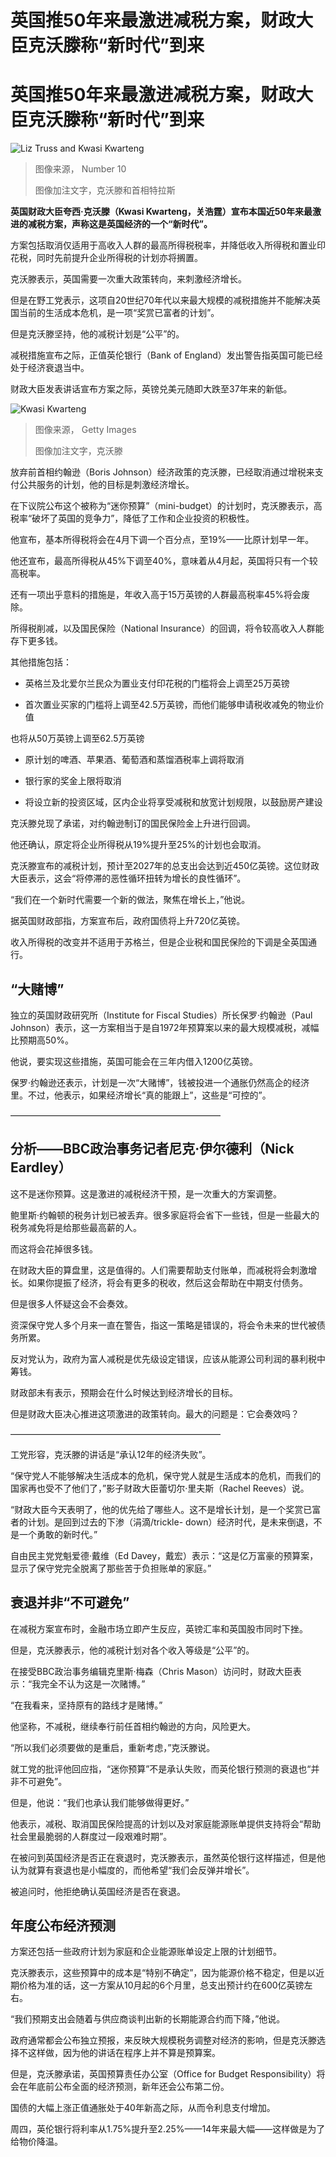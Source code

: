 # 英国推50年来最激进减税方案，财政大臣克沃滕称“新时代”到来

#  英国推50年来最激进减税方案，财政大臣克沃滕称“新时代”到来


![Liz Truss and Kwasi Kwarteng](_126822776_f7403275-c0aa-4ca6-ba5a-47d6aff053ef.jpg)

> 图像来源，  Number 10
>
> 图像加注文字，克沃滕和首相特拉斯

**英国财政大臣夸西·克沃滕（Kwasi Kwarteng，关浩霆）宣布本国近50年来最激进的减税方案，声称这是英国经济的一个“新时代”。**

方案包括取消仅适用于高收入人群的最高所得税税率，并降低收入所得税和置业印花税，同时先前提升企业所得税的计划亦将搁置。

克沃滕表示，英国需要一次重大政策转向，来刺激经济增长。

但是在野工党表示，这项自20世纪70年代以来最大规模的减税措施并不能解决英国当前的生活成本危机，是一项“奖赏已富者的计划”。

但是克沃滕坚持，他的减税计划是“公平”的。

减税措施宣布之际，正值英伦银行（Bank of England）发出警告指英国可能已经处于经济衰退当中。

财政大臣发表讲话宣布方案之际，英镑兑美元随即大跌至37年来的新低。

![Kwasi Kwarteng](_126824401_gettyimages-1243442159.jpg)

> 图像来源，  Getty Images
>
> 图像加注文字，克沃滕

放弃前首相约翰逊（Boris Johnson）经济政策的克沃滕，已经取消通过增税来支付公共服务的计划，他的目标是刺激经济增长。

在下议院公布这个被称为“迷你预算”（mini-budget）的计划时，克沃滕表示，高税率“破坏了英国的竞争力”，降低了工作和企业投资的积极性。

他宣布，基本所得税将会在4月下调一个百分点，至19%——比原计划早一年。

他还宣布，最高所得税从45%下调至40%，意味着从4月起，英国将只有一个较高税率。

还有一项出乎意料的措施是，年收入高于15万英镑的人群最高税率45%将会废除。

所得税削减，以及国民保险（National Insurance）的回调，将令较高收入人群能存下更多钱。

其他措施包括：

  * 英格兰及北爱尔兰民众为置业支付印花税的门槛将会上调至25万英镑 

  * 首次置业买家的门槛将上调至42.5万英镑，而他们能够申请税收减免的物业价值 

也将从50万英镑上调至62.5万英镑

  * 原计划的啤酒、苹果酒、葡萄酒和蒸馏酒税率上调将取消 

  * 银行家的奖金上限将取消 

  * 将设立新的投资区域，区内企业将享受减税和放宽计划规限，以鼓励房产建设 

克沃滕兑现了承诺，对约翰逊制订的国民保险金上升进行回调。

他还确认，原定将企业所得税从19%提升至25%的计划也会取消。

克沃滕宣布的减税计划，预计至2027年的总支出会达到近450亿英镑。这位财政大臣表示，这会“将停滞的恶性循环扭转为增长的良性循环”。

“我们在一个新时代需要一个新的做法，聚焦在增长上，”他说。

据英国财政部指，方案宣布后，政府国债将上升720亿英镑。

收入所得税的改变并不适用于苏格兰，但是企业税和国民保险的下调是全英国通行。

##  “大赌博”

独立的英国财政研究所（Institute for Fiscal Studies）所长保罗·约翰逊（Paul Johnson）表示，这一方案相当于是自1972年预算案以来的最大规模减税，减幅比预期高50%。

他说，要实现这些措施，英国可能会在三年内借入1200亿英镑。

保罗·约翰逊还表示，计划是一次“大赌博”，钱被投进一个通胀仍然高企的经济里。不过，他表示，如果经济增长“真的能跟上”，这些是“可控的”。

————————————————————————

##  分析——BBC政治事务记者尼克·伊尔德利（Nick Eardley）

这不是迷你预算。这是激进的减税经济干预，是一次重大的方案调整。

鲍里斯·约翰顿的税务计划已被丢弃。很多家庭将会省下一些钱，但是一些最大的税务减免将是给那些最高薪的人。

而这将会花掉很多钱。

在财政大臣的算盘里，这是值得的。人们需要帮助支付账单，而减税将会刺激增长。如果你提振了经济，将会有更多的税收，然后这会帮助在中期支付债务。

但是很多人怀疑这会不会奏效。

资深保守党人多个月来一直在警告，指这一策略是错误的，将会令未来的世代被债务所累。

反对党认为，政府为富人减税是优先级设定错误，应该从能源公司利润的暴利税中筹钱。

财政部未有表示，预期会在什么时候达到经济增长的目标。

但是财政大臣决心推进这项激进的政策转向。最大的问题是：它会奏效吗？

————————————————————————

工党形容，克沃滕的讲话是“承认12年的经济失败”。

“保守党人不能够解决生活成本的危机，保守党人就是生活成本的危机，而我们的国家再也受不了他们了，”影子财政大臣蕾切尔·里夫斯（Rachel Reeves）说。

“财政大臣今天表明了，他的优先给了哪些人。这不是增长计划，是一个奖赏已富者的计划。是回到过去的下渗（涓滴/trickle- down）经济时代，是未来倒退，不是一个勇敢的新时代。”

自由民主党党魁爱德·戴维（Ed Davey，戴宏）表示：“这是亿万富豪的预算案，显示了保守党完全脱离了那些苦于负担账单的家庭。”

##  衰退并非“不可避免”

在减税方案宣布时，金融市场立即产生反应，英镑汇率和英国股市同时下挫。

但是，克沃滕表示，他的减税计划对各个收入等级是“公平”的。

在接受BBC政治事务编辑克里斯·梅森（Chris Mason）访问时，财政大臣表示：“我完全不认为这是一次赌博。”

“在我看来，坚持原有的路线才是赌博。”

他坚称，不减税，继续奉行前任首相约翰逊的方向，风险更大。

“所以我们必须要做的是重启，重新考虑，”克沃滕说。

就工党的批评他回应指，“迷你预算”不是承认失败，而英伦银行预测的衰退也“并非不可避免”。

但是，他说：“我们也承认我们能够做得更好。”

他表示，减税、取消国民保险提高的计划以及对家庭能源账单提供支持将会“帮助社会里最脆弱的人群度过一段艰难时期”。

在被问到英国经济是否正在衰退时，克沃滕表示，虽然英伦银行这样描述，但是他认为就算有衰退也是小幅度的，而他希望“我们会反弹并增长”。

被追问时，他拒绝确认英国经济是否在衰退。

##  年度公布经济预测

方案还包括一些政府计划为家庭和企业能源账单设定上限的计划细节。

克沃滕表示，这些预算中的成本是“特别不确定”，因为能源价格不稳定，但是以近期价格为准的话，这一方案从10月起的6个月里，总支出预计约在600亿英镑左右。

“我们预期支出会随着与供应商谈判出新的长期能源合约而下降，”他说。

政府通常都会公布独立预报，来反映大规模税务调整对经济的影响，但是克沃滕选择不这样做，因为他的讲话在程序上并不算是预算案。

但是，克沃滕承诺，英国预算责任办公室（Office for Budget Responsibility）将会在年底前公布全面的经济预测，新年还会公布第二份。

国债的大幅上涨正值通胀处于40年新高之际，从而令利息支付增加。

周四，英伦银行将利率从1.75%提升至2.25%——14年来最大幅——这样做是为了给物价降温。


